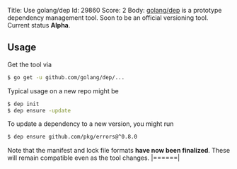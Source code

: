 Title: Use golang/dep
Id: 29860
Score: 2
Body:
[golang/dep](https://github.com/golang/dep) is a prototype dependency management tool. Soon to be an official versioning tool. Current status **Alpha**.

## Usage
Get the tool via
```sh
$ go get -u github.com/golang/dep/...
```
Typical usage on a new repo might be
```sh
$ dep init
$ dep ensure -update
```
To update a dependency to a new version, you might run
```sh
$ dep ensure github.com/pkg/errors@^0.8.0
```
Note that the manifest and lock file formats **have now been finalized**. These will remain compatible even as the tool changes.
|======|
